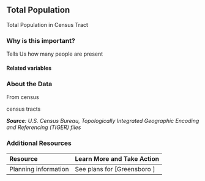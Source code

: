 ## Total Population
Total Population in Census Tract

### Why is this important?
Tells Us how many people are present

#### Related variables


### About the Data
From census

census tracts 

_**Source**: U.S. Census Bureau, Topologically Integrated Geographic Encoding and Referencing (TIGER) files_

### Additional Resources
| Resource | Learn More and Take Action | 
|:--- | :--- |
|Planning information| See plans for [Greensboro ]
